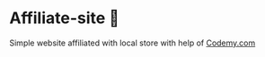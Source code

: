 # Affiliate-site :money_mouth_face:     
Simple website affiliated with local store
 with help of <a href="http://johnelder.com/">Codemy.com</a>
